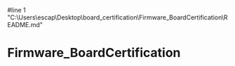 #line 1 "C:\\Users\\escap\\Desktop\\board_certification\\Firmware_BoardCertification\\README.md"
# Firmware_BoardCertification
